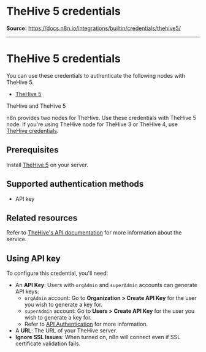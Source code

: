 # TheHive 5 credentials

**Source:** https://docs.n8n.io/integrations/builtin/credentials/thehive5/

---

# TheHive 5 credentials

You can use these credentials to authenticate the following nodes with TheHive 5.

- [TheHive 5](../../app-nodes/n8n-nodes-base.thehive5/)

TheHive and TheHive 5

n8n provides two nodes for TheHive. Use these credentials with TheHive 5 node. If you're using TheHive node for TheHive 3 or TheHive 4, use [TheHive credentials](../thehive/).

## Prerequisites

Install [TheHive 5](https://docs.strangebee.com/thehive/download/) on your server.

## Supported authentication methods

- API key

## Related resources

Refer to [TheHive's API documentation](https://docs.strangebee.com/thehive/api-docs/) for more information about the service.

## Using API key

To configure this credential, you'll need:

- An **API Key**: Users with `orgAdmin` and `superAdmin` accounts can generate API keys:
  - `orgAdmin` account: Go to **Organization > Create API Key** for the user you wish to generate a key for.
  - `superAdmin` account: Go to **Users > Create API Key** for the user you wish to generate a key for.
  - Refer to [API Authentication](https://docs.strangebee.com/cortex/api/api-guide/?h=api+key#authentication) for more information.
- A **URL**: The URL of your TheHive server.
- **Ignore SSL Issues**: When turned on, n8n will connect even if SSL certificate validation fails.
